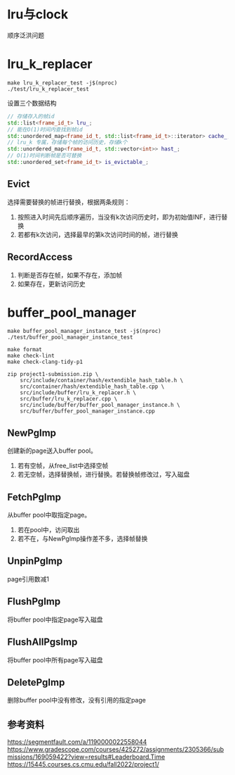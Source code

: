 # lru与clock
顺序泛洪问题  
# lru_k_replacer  
```
make lru_k_replacer_test -j$(nproc)
./test/lru_k_replacer_test 
```
设置三个数据结构  
```c++
// 存储存入的帧id
std::list<frame_id_t> lru_;
// 能在O(1)时间内查找到帧id
std::unordered_map<frame_id_t, std::list<frame_id_t>::iterator> cache_;
// lru_k 专属，存储每个帧的访问历史，存储k个
std::unordered_map<frame_id_t, std::vector<int>> hast_;
// O(1)时间判断帧是否可替换
std::unordered_set<frame_id_t> is_evictable_;
```
## Evict 
选择需要替换的帧进行替换，根据两条规则：  
1. 按照进入时间先后顺序遍历，当没有k次访问历史时，即为初始值INF，进行替换  
2. 若都有k次访问，选择最早的第k次访问时间的帧，进行替换  

## RecordAccess
1. 判断是否存在帧，如果不存在，添加帧  
2. 如果存在，更新访问历史  

# buffer_pool_manager
```
make buffer_pool_manager_instance_test -j$(nproc)
./test/buffer_pool_manager_instance_test

make format
make check-lint
make check-clang-tidy-p1

zip project1-submission.zip \
    src/include/container/hash/extendible_hash_table.h \
    src/container/hash/extendible_hash_table.cpp \
    src/include/buffer/lru_k_replacer.h \
    src/buffer/lru_k_replacer.cpp \
    src/include/buffer/buffer_pool_manager_instance.h \
    src/buffer/buffer_pool_manager_instance.cpp
```
## NewPgImp
创建新的page送入buffer pool。  
1. 若有空帧，从free_list中选择空帧
2. 若无空帧，选择替换帧，进行替换。若替换帧修改过，写入磁盘  

## FetchPgImp  
从buffer pool中取指定page。  
1. 若在pool中，访问取出  
2. 若不在，与NewPgImp操作差不多，选择帧替换  

## UnpinPgImp
page引用数减1  

## FlushPgImp
将buffer pool中指定page写入磁盘

## FlushAllPgsImp
将buffer pool中所有page写入磁盘

## DeletePgImp
删除buffer pool中没有修改，没有引用的指定page  
## 参考资料
https://segmentfault.com/a/1190000022558044  
https://www.gradescope.com/courses/425272/assignments/2305366/submissions/169059422?view=results#Leaderboard.Time
https://15445.courses.cs.cmu.edu/fall2022/project1/